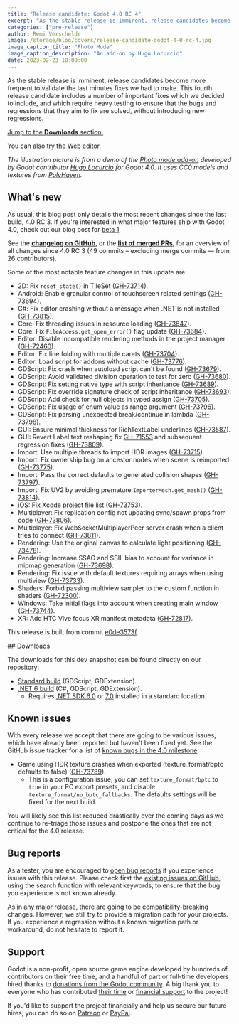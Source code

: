 ```yaml
---
title: "Release candidate: Godot 4.0 RC 4"
excerpt: "As the stable release is imminent, release candidates become more frequent to validate the last minutes fixes we had to make."
categories: ["pre-release"]
author: Rémi Verschelde
image: /storage/blog/covers/release-candidate-godot-4-0-rc-4.jpg
image_caption_title: "Photo Mode"
image_caption_description: "An add-on by Hugo Locurcio"
date: 2023-02-23 18:00:00
---
```


As the stable release is imminent, release candidates become more frequent to validate the last minutes fixes we had to make. This fourth release candidate includes a number of important fixes which we decided to include, and which require heavy testing to ensure that the bugs and regressions that they aim to fix are solved, without introducing new regressions.

[Jump to the **Downloads** section.](#downloads)

You can also [try the Web editor](https://editor.godotengine.org/releases/4.0.rc4/godot.editor.html).

*The illustration picture is from a demo of the [Photo mode add-on](https://github.com/Calinou/godot-photo-mode-demo) developed by Godot contributor [Hugo Locurcio](https://twitter.com/HugoLocurcio/) for Godot 4.0. It uses CC0 models and textures from [PolyHaven](https://polyhaven.com).*

## What's new

As usual, this blog post only details the most recent changes since the last build, 4.0 RC 3. If you're interested in what major features ship with Godot 4.0, check out our blog post for [beta 1](/article/dev-snapshot-godot-4-0-beta-1).

See the [**changelog on GitHub**](https://github.com/godotengine/godot/compare/7e79aead99a53ee7cdf383add9a6a2aea4f15beb...e0de3573f3fc86062763152f5a1ac62f5a986da3), or the [**list of merged PRs**](https://github.com/godotengine/godot/pulls?q=is%3Apr+merged%3A2023-02-21T12%3A00..2023-02-23T14%3A00+is%3Amerged+sort%3Acreated-asc+milestone%3A4.0), for an overview of all changes since 4.0 RC 3 (49 commits – excluding merge commits ― from 26 contributors).

Some of the most notable feature changes in this update are:

- 2D: Fix `reset_state()` in TileSet ([GH-73714](https://github.com/godotengine/godot/pull/73714)).
- Android: Enable granular control of touchscreen related settings ([GH-73694](https://github.com/godotengine/godot/pull/73694)).
- C#: Fix editor crashing without a message when .NET is not installed ([GH-73815](https://github.com/godotengine/godot/pull/73815)).
- Core: Fix threading issues in resource loading ([GH-73647](https://github.com/godotengine/godot/pull/73647)).
- Core: Fix `FileAccess.get_open_error()` flag update ([GH-73684](https://github.com/godotengine/godot/pull/73684)).
- Editor: Disable incompatible rendering methods in the project manager ([GH-72460](https://github.com/godotengine/godot/pull/72460)).
- Editor: Fix line folding with multiple carets ([GH-73704](https://github.com/godotengine/godot/pull/73704)).
- Editor: Load script for addons without cache ([GH-73776](https://github.com/godotengine/godot/pull/73776)).
- GDScript: Fix crash when autoload script can't be found ([GH-73679](https://github.com/godotengine/godot/pull/73679)).
- GDScript: Avoid validated division operation to test for zero ([GH-73680](https://github.com/godotengine/godot/pull/73680)).
- GDScript: Fix setting native type with script inheritance ([GH-73689](https://github.com/godotengine/godot/pull/73689)).
- GDScript: Fix override signature check of script inheritance ([GH-73693](https://github.com/godotengine/godot/pull/73693)).
- GDScript: Add check for null objects in typed assign ([GH-73705](https://github.com/godotengine/godot/pull/73705)).
- GDScript: Fix usage of enum value as range argument ([GH-73796](https://github.com/godotengine/godot/pull/73796)).
- GDScript: Fix parsing unexpected break/continue in lambda ([GH-73798](https://github.com/godotengine/godot/pull/73798)).
- GUI: Ensure minimal thickness for RichTextLabel underlines ([GH-73587](https://github.com/godotengine/godot/pull/73587)).
- GUI: Revert Label text reshaping fix [GH-71553](https://github.com/godotengine/godot/pull/71553) and subsequent regression fixes ([GH-73809](https://github.com/godotengine/godot/pull/73809)).
- Import: Use multiple threads to import HDR images ([GH-73715](https://github.com/godotengine/godot/pull/73715)).
- Import: Fix ownership bug on ancestor nodes when scene is reimported ([GH-73775](https://github.com/godotengine/godot/pull/73775)).
- Import: Pass the correct defaults to generated collision shapes ([GH-73797](https://github.com/godotengine/godot/pull/73797)).
- Import: Fix UV2 by avoiding premature `ImporterMesh.get_mesh()` ([GH-73814](https://github.com/godotengine/godot/pull/73814)).
- iOS: Fix Xcode project file list ([GH-73753](https://github.com/godotengine/godot/pull/73753)).
- Multiplayer: Fix replication config not updating sync/spawn props from code ([GH-73806](https://github.com/godotengine/godot/pull/73806)).
- Multiplayer: Fix WebSocketMultiplayerPeer server crash when a client tries to connect ([GH-73811](https://github.com/godotengine/godot/pull/73811)).
- Rendering: Use the original canvas to calculate light positioning ([GH-73478](https://github.com/godotengine/godot/pull/73478)).
- Rendering: Increase SSAO and SSIL bias to account for variance in mipmap generation ([GH-73698](https://github.com/godotengine/godot/pull/73698)).
- Rendering: Fix issue with default textures requiring arrays when using multiview ([GH-73733](https://github.com/godotengine/godot/pull/73733)).
- Shaders: Forbid passing multiview sampler to the custom function in shaders ([GH-72300](https://github.com/godotengine/godot/pull/72300)).
- Windows: Take initial flags into account when creating main window ([GH-73744](https://github.com/godotengine/godot/pull/73744)).
- XR: Add HTC Vive focus XR manifest metadata ([GH-72817](https://github.com/godotengine/godot/pull/72817)).

This release is built from commit [e0de3573f](https://github.com/godotengine/godot/commit/e0de3573f3fc86062763152f5a1ac62f5a986da3).

<div id="downloads"></div>
## Downloads

The downloads for this dev snapshot can be found directly on our repository:

* [Standard build](https://downloads.tuxfamily.org/godotengine/4.0/rc4/) (GDScript, GDExtension).
* [.NET 6 build](https://downloads.tuxfamily.org/godotengine/4.0/rc4/mono) (C#, GDScript, GDExtension).
  - Requires [.NET SDK 6.0](https://dotnet.microsoft.com/en-us/download/dotnet/6.0) or [7.0](https://dotnet.microsoft.com/en-us/download/dotnet/7.0) installed in a standard location.

## Known issues

With every release we accept that there are going to be various issues, which have already been reported but haven't been fixed yet. See the GitHub issue tracker for a list of [known bugs in the 4.0 milestone](https://github.com/godotengine/godot/issues?q=is%3Aissue+is%3Aopen+milestone%3A4.0+label%3Abug+).

- Game using HDR texture crashes when exported (texture_format/bptc defaults to false) ([GH-73789](https://github.com/godotengine/godot/pull/73789)).
  * This is a configuration issue, you can set `texture_format/bptc` to `true` in your PC export presets, and disable `texture_format/no_bptc_fallbacks`. The defaults settings will be fixed for the next build.

You will likely see this list reduced drastically over the coming days as we continue to re-triage those issues and postpone the ones that are not critical for the 4.0 release.

## Bug reports

As a tester, you are encouraged to [open bug reports](https://github.com/godotengine/godot/issues) if you experience issues with this release. Please check first the [existing issues on GitHub](https://github.com/godotengine/godot/issues), using the search function with relevant keywords, to ensure that the bug you experience is not known already.

As in any major release, there are going to be compatibility-breaking changes. However, we still try to provide a migration path for your projects. If you experience a regression without a known migration path or workaround, do not hesitate to report it.

## Support

Godot is a non-profit, open source game engine developed by hundreds of contributors on their free time, and a handful of part or full-time developers hired thanks to [donations from the Godot community](https://godotengine.org/donate). A big thank you to everyone who has contributed [their time](https://github.com/godotengine/godot/blob/master/AUTHORS.md) or [financial support](https://github.com/godotengine/godot/blob/master/DONORS.md) to the project!

If you'd like to support the project financially and help us secure our future hires, you can do so on [Patreon](https://www.patreon.com/godotengine) or [PayPal](https://godotengine.org/donate).
